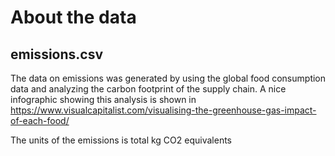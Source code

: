 # About the data

## emissions.csv

The data on emissions was generated by using the global food consumption data and analyzing the carbon footprint of the supply chain. A nice infographic showing this analysis is shown in https://www.visualcapitalist.com/visualising-the-greenhouse-gas-impact-of-each-food/

The units of the emissions is total kg CO2 equivalents

